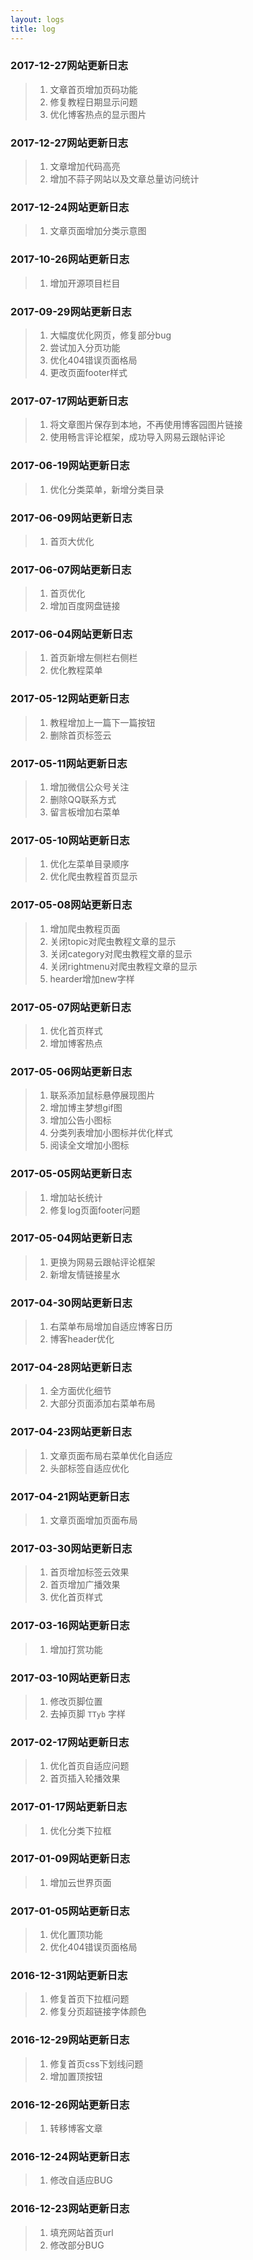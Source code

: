 ```yaml
---
layout: logs
title: log
---
```


### 2017-12-27网站更新日志
>1. 文章首页增加页码功能
>2. 修复教程日期显示问题
>3. 优化博客热点的显示图片

### 2017-12-27网站更新日志
>1. 文章增加代码高亮
>2. 增加不蒜子网站以及文章总量访问统计

### 2017-12-24网站更新日志
>1. 文章页面增加分类示意图

### 2017-10-26网站更新日志
>1. 增加开源项目栏目

### 2017-09-29网站更新日志
>1. 大幅度优化网页，修复部分bug
>2. 尝试加入分页功能
>3. 优化404错误页面格局
>4. 更改页面footer样式

### 2017-07-17网站更新日志
>1. 将文章图片保存到本地，不再使用博客园图片链接
>2. 使用畅言评论框架，成功导入网易云跟帖评论

### 2017-06-19网站更新日志
>1. 优化分类菜单，新增分类目录

### 2017-06-09网站更新日志
>1. 首页大优化

### 2017-06-07网站更新日志
>1. 首页优化
>2. 增加百度网盘链接

### 2017-06-04网站更新日志
>1. 首页新增左侧栏右侧栏
>2. 优化教程菜单

### 2017-05-12网站更新日志
>1. 教程增加上一篇下一篇按钮
>2. 删除首页标签云

### 2017-05-11网站更新日志
>1. 增加微信公众号关注
>2. 删除QQ联系方式
>3. 留言板增加右菜单

### 2017-05-10网站更新日志
>1. 优化左菜单目录顺序
>2. 优化爬虫教程首页显示

### 2017-05-08网站更新日志
>1. 增加爬虫教程页面
>2. 关闭topic对爬虫教程文章的显示
>3. 关闭category对爬虫教程文章的显示
>4. 关闭rightmenu对爬虫教程文章的显示
>5. hearder增加new字样

### 2017-05-07网站更新日志
>1. 优化首页样式
>2. 增加博客热点

### 2017-05-06网站更新日志
>1. 联系添加鼠标悬停展现图片
>2. 增加博主梦想gif图
>3. 增加公告小图标
>4. 分类列表增加小图标并优化样式
>5. 阅读全文增加小图标

### 2017-05-05网站更新日志
>1. 增加站长统计
>2. 修复log页面footer问题

### 2017-05-04网站更新日志
>1. 更换为网易云跟帖评论框架
>2. 新增友情链接星水

### 2017-04-30网站更新日志
>1. 右菜单布局增加自适应博客日历
>2. 博客header优化

### 2017-04-28网站更新日志
>1. 全方面优化细节
>2. 大部分页面添加右菜单布局

### 2017-04-23网站更新日志
>1. 文章页面布局右菜单优化自适应
>2. 头部标签自适应优化

### 2017-04-21网站更新日志
>1. 文章页面增加页面布局

### 2017-03-30网站更新日志
>1. 首页增加标签云效果
>2. 首页增加广播效果
>3. 优化首页样式


### 2017-03-16网站更新日志
>1. 增加打赏功能

### 2017-03-10网站更新日志
>1. 修改页脚位置
>2. 去掉页脚 `TTyb` 字样

### 2017-02-17网站更新日志
>1. 优化首页自适应问题
>2. 首页插入轮播效果

### 2017-01-17网站更新日志
>1. 优化分类下拉框

### 2017-01-09网站更新日志
>1. 增加云世界页面

### 2017-01-05网站更新日志
>1. 优化置顶功能
>2. 优化404错误页面格局

### 2016-12-31网站更新日志
>1. 修复首页下拉框问题
>2. 修复分页超链接字体颜色

### 2016-12-29网站更新日志
>1. 修复首页css下划线问题
>2. 增加置顶按钮

### 2016-12-26网站更新日志
>1. 转移博客文章

### 2016-12-24网站更新日志
>1. 修改自适应BUG

### 2016-12-23网站更新日志
>1. 填充网站首页url
>2. 修改部分BUG
